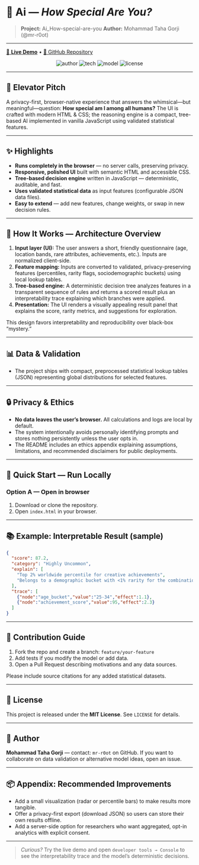 # 🌟 Ai — *How Special Are You?*

> **Project:** Ai\_How-special-are-you
> **Author:** Mohammad Taha Gorji (@mr-r0ot)

---

[🔴 **Live Demo**](https://mr-r0ot.github.io/Ai_How-special-are-you) • [📁 GitHub Repository](https://github.com/mr-r0ot/Ai_How-special-are-you)

<p align="center">
  <img src="https://img.shields.io/badge/Author-Mohammad%20Taha%20Gorji-blue?style=for-the-badge" alt="author" />
  <img src="https://img.shields.io/badge/Tech-HTML%2FCSS%20%7C%20JavaScript-yellow?style=for-the-badge" alt="tech" />
  <img src="https://img.shields.io/badge/Model-Tree--based%20AI-green?style=for-the-badge" alt="model" />
  <img src="https://img.shields.io/badge/License-MIT-lightgrey?style=for-the-badge" alt="license" />
</p>

---

## 🎯 Elevator Pitch

A privacy-first, browser-native experience that answers the whimsical—but meaningful—question: **How special am I among all humans?** The UI is crafted with modern HTML & CSS; the reasoning engine is a compact, tree-based AI implemented in vanilla JavaScript using validated statistical features.

---

## ✨ Highlights

* **Runs completely in the browser** — no server calls, preserving privacy.
* **Responsive, polished UI** built with semantic HTML and accessible CSS.
* **Tree-based decision engine** written in JavaScript — deterministic, auditable, and fast.
* **Uses validated statistical data** as input features (configurable JSON data files).
* **Easy to extend** — add new features, change weights, or swap in new decision rules.

---

## 🧭 How It Works — Architecture Overview

1. **Input layer (UI):** The user answers a short, friendly questionnaire (age, location bands, rare attributes, achievements, etc.). Inputs are normalized client-side.
2. **Feature mapping:** Inputs are converted to validated, privacy-preserving features (percentiles, rarity flags, sociodemographic buckets) using local lookup tables.
3. **Tree-based engine:** A deterministic decision tree analyzes features in a transparent sequence of rules and returns a scored result plus an interpretability trace explaining which branches were applied.
4. **Presentation:** The UI renders a visually appealing result panel that explains the score, rarity metrics, and suggestions for exploration.

This design favors interpretability and reproducibility over black-box “mystery.”

---

## 📊 Data & Validation

* The project ships with compact, preprocessed statistical lookup tables (JSON) representing global distributions for selected features.

---

## 🔒 Privacy & Ethics

* **No data leaves the user’s browser.** All calculations and logs are local by default.
* The system intentionally avoids personally identifying prompts and stores nothing persistently unless the user opts in.
* The README includes an ethics appendix explaining assumptions, limitations, and recommended disclaimers for public deployments.

---

## 🚀 Quick Start — Run Locally

### Option A — Open in browser

1. Download or clone the repository.
2. Open `index.html` in your browser.


---


## 📚 Example: Interpretable Result (sample)

```json
{
  "score": 87.2,
  "category": "Highly Uncommon",
  "explain": [
    "Top 2% worldwide percentile for creative achievements",
    "Belongs to a demographic bucket with <1% rarity for the combination of features"
  ],
  "trace": [
    {"node":"age_bucket","value":"25-34","effect":1.1},
    {"node":"achievement_score","value":95,"effect":2.3}
  ]
}
```

---

## 🧩 Contribution Guide

1. Fork the repo and create a branch: `feature/your-feature`
2. Add tests if you modify the model or add data.
3. Open a Pull Request describing motivations and any data sources.

Please include source citations for any added statistical datasets.

---

## 🧾 License

This project is released under the **MIT License**. See `LICENSE` for details.

---

## 👤 Author

**Mohammad Taha Gorji** — contact: `mr-r0ot` on GitHub.
If you want to collaborate on data validation or alternative model ideas, open an issue.

---

## 📦 Appendix: Recommended Improvements

* Add a small visualization (radar or percentile bars) to make results more tangible.
* Offer a privacy-first export (download JSON) so users can store their own results offline.
* Add a server-side option for researchers who want aggregated, opt-in analytics with explicit consent.

---

> *Curious?* Try the live demo and open `developer tools → Console` to see the interpretability trace and the model’s deterministic decisions.
